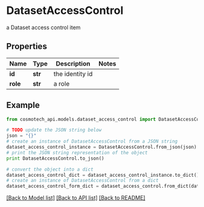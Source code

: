 # DatasetAccessControl

a Dataset access control item

## Properties

Name | Type | Description | Notes
------------ | ------------- | ------------- | -------------
**id** | **str** | the identity id | 
**role** | **str** | a role | 

## Example

```python
from cosmotech_api.models.dataset_access_control import DatasetAccessControl

# TODO update the JSON string below
json = "{}"
# create an instance of DatasetAccessControl from a JSON string
dataset_access_control_instance = DatasetAccessControl.from_json(json)
# print the JSON string representation of the object
print DatasetAccessControl.to_json()

# convert the object into a dict
dataset_access_control_dict = dataset_access_control_instance.to_dict()
# create an instance of DatasetAccessControl from a dict
dataset_access_control_form_dict = dataset_access_control.from_dict(dataset_access_control_dict)
```
[[Back to Model list]](../README.md#documentation-for-models) [[Back to API list]](../README.md#documentation-for-api-endpoints) [[Back to README]](../README.md)


